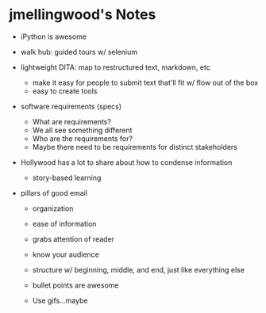 # jmellingwood's Notes

* iPython is awesome

* walk hub: guided tours w/ selenium

* lightweight DITA: map to restructured text, markdown, etc
    * make it easy for people to submit text that'll fit w/ flow out of the box
    * easy to create tools

* software requirements (specs)
    * What are requirements?
    * We all see something different
    * Who are the requirements for?
    * Maybe there need to be requirements for distinct stakeholders

* Hollywood has a lot to share about how to condense information
    * story-based learning

* pillars of good email
    * organization
    * ease of information
    * grabs attention of reader

    * know your audience
    * structure w/ beginning, middle, and end, just like everything else
    * bullet points are awesome
    * Use gifs...maybe
